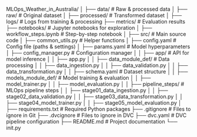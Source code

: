 MLOps_Weather_in_Australia/ │ ├── data/ # Raw & processed data │ ├── raw/ # Original dataset │ ├── processed/ # Transformed dataset │ ├── logs/ # Logs from training & processing ├── metrics/ # Evaluation results ├── notebooks/ # Jupyter notebooks for exploration │ ├── workflow_steps.ipynb # Step-by-step notebook │ ├── src/ # Main source code │ ├── common_utils.py # Helper functions │ ├── config.yaml # Config file (paths & settings) │ ├── params.yaml # Model hyperparameters │ ├── config_manager.py # Configuration manager │ │ ├── app/ # API for model inference │ │ ├── app.py │ │ ├── data_module_def/ # Data processing │ │ ├── data_ingestion.py │ │ ├── data_validation.py │ │ ├── data_transformation.py │ │ ├── schema.yaml # Dataset structure │ │ ├── models_module_def/ # Model training & evaluation │ │ ├── model_trainer.py │ │ ├── model_evaluation.py │ │ ├── pipeline_steps/ # MLOps pipeline steps │ │ ├── stage01_data_ingestion.py │ │ ├── stage02_data_validation.py │ │ ├── stage03_data_transformation.py │ │ ├── stage04_model_trainer.py │ │ ├── stage05_model_evaluation.py │ ├── requirements.txt # Required Python packages ├── .gitignore # Files to ignore in Git ├── .dvcignore # Files to ignore in DVC ├── dvc.yaml # DVC pipeline configuration ├── README.md # Project documentation └── init.py
